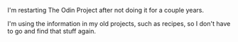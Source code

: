 I'm restarting The Odin Project after not doing it for a couple years. 

I'm using the information in my old projects, such as recipes, so I don't have to go and find that stuff again. 